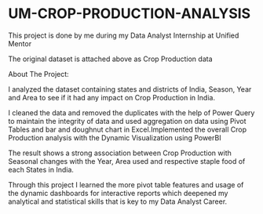 # UM-CROP-PRODUCTION-ANALYSIS
This project is done by me during my Data Analyst Internship at Unified Mentor

The original dataset is attached above as Crop Production data

About The Project:

I analyzed the dataset containing states and districts of India, Season, Year and Area to see if it had any impact on Crop Production in India.


I cleaned the data and removed the duplicates with the help of Power Query to maintain the integrity of data and used aggregation on data using Pivot Tables and bar and doughnut chart in Excel.Implemented the overall Crop Production analysis with the Dynamic Visualization using PowerBI


The result shows a strong association between Crop Production with Seasonal changes with the Year, Area used and respective staple food of each States in India.


Through this project I learned the more pivot table features and usage of the dynamic dashboards for interactive reports which deepened my analytical and statistical skills that is key to my Data Analyst Career.
